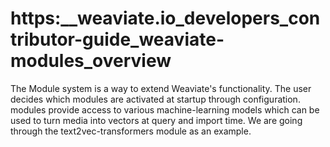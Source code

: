 # https:\_\_weaviate.io_developers_contributor-guide_weaviate-modules_overview

The Module system is a way to extend Weaviate's functionality. The user decides which modules are activated at startup through configuration. modules provide access to various machine-learning models which can be used to turn media into vectors at query and import time. We are going through the text2vec-transformers module as an example.
